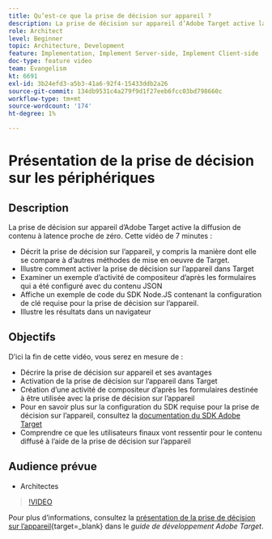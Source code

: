 ```yaml
---
title: Qu’est-ce que la prise de décision sur appareil ?
description: La prise de décision sur appareil d’Adobe Target active la diffusion de contenu à latence proche de zéro. Regardez cette vidéo pour en savoir plus sur la prise de décision sur l’appareil et sur la manière de l’activer.
role: Architect
level: Beginner
topic: Architecture, Development
feature: Implementation, Implement Server-side, Implement Client-side
doc-type: feature video
team: Evangelism
kt: 6691
exl-id: 3b24efd3-a5b3-41a6-92f4-15433ddb2a26
source-git-commit: 134db9531c4a279f9d1f27eeb6fcc03bd798660c
workflow-type: tm+mt
source-wordcount: '174'
ht-degree: 1%

---
```


# Présentation de la prise de décision sur les périphériques

## Description

La prise de décision sur appareil d’Adobe Target active la diffusion de contenu à latence proche de zéro. Cette vidéo de 7 minutes :

* Décrit la prise de décision sur l’appareil, y compris la manière dont elle se compare à d’autres méthodes de mise en oeuvre de Target.
* Illustre comment activer la prise de décision sur l’appareil dans Target
* Examiner un exemple d’activité de compositeur d’après les formulaires qui a été configuré avec du contenu JSON
* Affiche un exemple de code du SDK Node.JS contenant la configuration de clé requise pour la prise de décision sur l’appareil.
* Illustre les résultats dans un navigateur

## Objectifs

D’ici la fin de cette vidéo, vous serez en mesure de :

* Décrire la prise de décision sur appareil et ses avantages
* Activation de la prise de décision sur l’appareil dans Target
* Création d’une activité de compositeur d’après les formulaires destinée à être utilisée avec la prise de décision sur l’appareil
* Pour en savoir plus sur la configuration du SDK requise pour la prise de décision sur l’appareil, consultez la [documentation du SDK Adobe Target](https://experienceleague.adobe.com/en/docs/target-dev/developer/server-side/on-device-decisioning/overview)
* Comprendre ce que les utilisateurs finaux vont ressentir pour le contenu diffusé à l’aide de la prise de décision sur l’appareil

## Audience prévue

* Architectes

>[!VIDEO](https://video.tv.adobe.com/v/329032/?quality=12)

Pour plus d’informations, consultez la [présentation de la prise de décision sur l’appareil](https://experienceleague.adobe.com/docs/target-dev/developer/server-side/on-device-decisioning/overview.html?lang=fr){target=_blank} dans le *guide de développement Adobe Target*.
